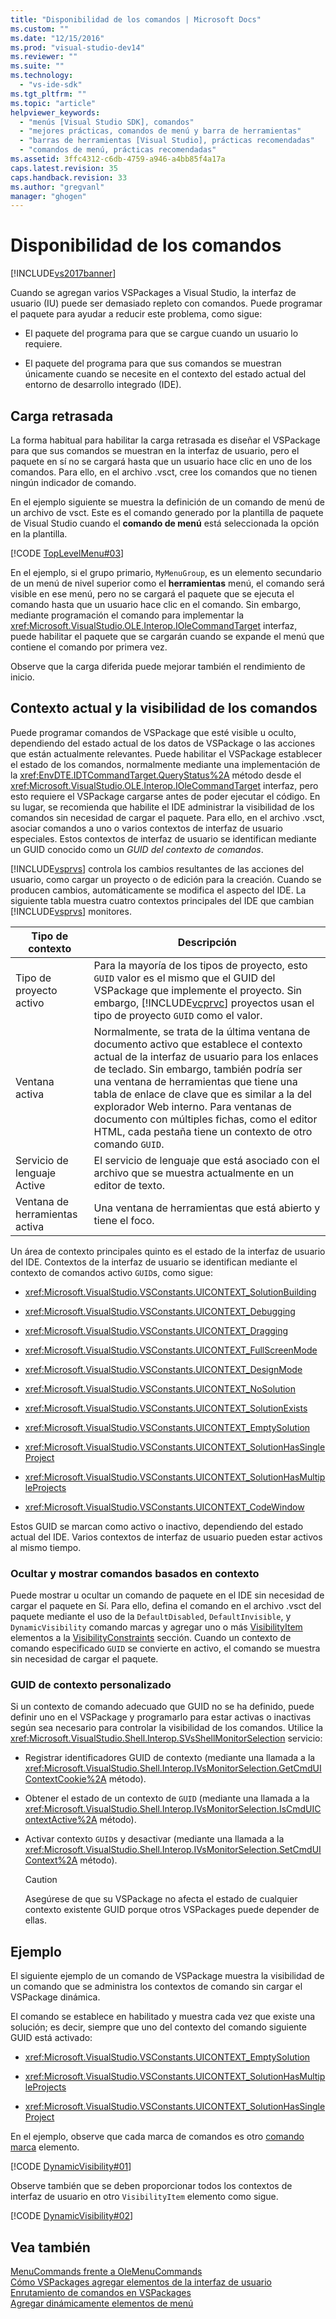 ```yaml
---
title: "Disponibilidad de los comandos | Microsoft Docs"
ms.custom: ""
ms.date: "12/15/2016"
ms.prod: "visual-studio-dev14"
ms.reviewer: ""
ms.suite: ""
ms.technology: 
  - "vs-ide-sdk"
ms.tgt_pltfrm: ""
ms.topic: "article"
helpviewer_keywords: 
  - "menús [Visual Studio SDK], comandos"
  - "mejores prácticas, comandos de menú y barra de herramientas"
  - "barras de herramientas [Visual Studio], prácticas recomendadas"
  - "comandos de menú, prácticas recomendadas"
ms.assetid: 3ffc4312-c6db-4759-a946-a4bb85f4a17a
caps.latest.revision: 35
caps.handback.revision: 33
ms.author: "gregvanl"
manager: "ghogen"
---
```

# Disponibilidad de los comandos
[!INCLUDE[vs2017banner](../../code-quality/includes/vs2017banner.md)]

Cuando se agregan varios VSPackages a Visual Studio, la interfaz de usuario \(IU\) puede ser demasiado repleto con comandos. Puede programar el paquete para ayudar a reducir este problema, como sigue:  
  
-   El paquete del programa para que se cargue cuando un usuario lo requiere.  
  
-   El paquete del programa para que sus comandos se muestran únicamente cuando se necesite en el contexto del estado actual del entorno de desarrollo integrado \(IDE\).  
  
## Carga retrasada  
 La forma habitual para habilitar la carga retrasada es diseñar el VSPackage para que sus comandos se muestran en la interfaz de usuario, pero el paquete en sí no se cargará hasta que un usuario hace clic en uno de los comandos. Para ello, en el archivo .vsct, cree los comandos que no tienen ningún indicador de comando.  
  
 En el ejemplo siguiente se muestra la definición de un comando de menú de un archivo de vsct. Este es el comando generado por la plantilla de paquete de Visual Studio cuando el **comando de menú** está seleccionada la opción en la plantilla.  
  
 [!CODE [TopLevelMenu#03](../CodeSnippet/VS_Snippets_VSSDK/toplevelmenu#03)]  
  
 En el ejemplo, si el grupo primario, `MyMenuGroup`, es un elemento secundario de un menú de nivel superior como el **herramientas** menú, el comando será visible en ese menú, pero no se cargará el paquete que se ejecuta el comando hasta que un usuario hace clic en el comando. Sin embargo, mediante programación el comando para implementar la <xref:Microsoft.VisualStudio.OLE.Interop.IOleCommandTarget> interfaz, puede habilitar el paquete que se cargarán cuando se expande el menú que contiene el comando por primera vez.  
  
 Observe que la carga diferida puede mejorar también el rendimiento de inicio.  
  
## Contexto actual y la visibilidad de los comandos  
 Puede programar comandos de VSPackage que esté visible u oculto, dependiendo del estado actual de los datos de VSPackage o las acciones que están actualmente relevantes. Puede habilitar el VSPackage establecer el estado de los comandos, normalmente mediante una implementación de la <xref:EnvDTE.IDTCommandTarget.QueryStatus%2A> método desde el <xref:Microsoft.VisualStudio.OLE.Interop.IOleCommandTarget> interfaz, pero esto requiere el VSPackage cargarse antes de poder ejecutar el código. En su lugar, se recomienda que habilite el IDE administrar la visibilidad de los comandos sin necesidad de cargar el paquete. Para ello, en el archivo .vsct, asociar comandos a uno o varios contextos de interfaz de usuario especiales. Estos contextos de interfaz de usuario se identifican mediante un GUID conocido como un *GUID del contexto de comandos*.  
  
 [!INCLUDE[vsprvs](../../code-quality/includes/vsprvs_md.md)] controla los cambios resultantes de las acciones del usuario, como cargar un proyecto o de edición para la creación. Cuando se producen cambios, automáticamente se modifica el aspecto del IDE. La siguiente tabla muestra cuatro contextos principales del IDE que cambian [!INCLUDE[vsprvs](../../code-quality/includes/vsprvs_md.md)] monitores.  
  
|Tipo de contexto|Descripción|  
|----------------------|-----------------|  
|Tipo de proyecto activo|Para la mayoría de los tipos de proyecto, esto `GUID` valor es el mismo que el GUID del VSPackage que implemente el proyecto. Sin embargo, [!INCLUDE[vcprvc](../../code-quality/includes/vcprvc_md.md)] proyectos usan el tipo de proyecto `GUID` como el valor.|  
|Ventana activa|Normalmente, se trata de la última ventana de documento activo que establece el contexto actual de la interfaz de usuario para los enlaces de teclado. Sin embargo, también podría ser una ventana de herramientas que tiene una tabla de enlace de clave que es similar a la del explorador Web interno. Para ventanas de documento con múltiples fichas, como el editor HTML, cada pestaña tiene un contexto de otro comando `GUID`.|  
|Servicio de lenguaje Active|El servicio de lenguaje que está asociado con el archivo que se muestra actualmente en un editor de texto.|  
|Ventana de herramientas activa|Una ventana de herramientas que está abierto y tiene el foco.|  
  
 Un área de contexto principales quinto es el estado de la interfaz de usuario del IDE. Contextos de la interfaz de usuario se identifican mediante el contexto de comandos activo `GUID`s, como sigue:  
  
-   <xref:Microsoft.VisualStudio.VSConstants.UICONTEXT_SolutionBuilding>  
  
-   <xref:Microsoft.VisualStudio.VSConstants.UICONTEXT_Debugging>  
  
-   <xref:Microsoft.VisualStudio.VSConstants.UICONTEXT_Dragging>  
  
-   <xref:Microsoft.VisualStudio.VSConstants.UICONTEXT_FullScreenMode>  
  
-   <xref:Microsoft.VisualStudio.VSConstants.UICONTEXT_DesignMode>  
  
-   <xref:Microsoft.VisualStudio.VSConstants.UICONTEXT_NoSolution>  
  
-   <xref:Microsoft.VisualStudio.VSConstants.UICONTEXT_SolutionExists>  
  
-   <xref:Microsoft.VisualStudio.VSConstants.UICONTEXT_EmptySolution>  
  
-   <xref:Microsoft.VisualStudio.VSConstants.UICONTEXT_SolutionHasSingleProject>  
  
-   <xref:Microsoft.VisualStudio.VSConstants.UICONTEXT_SolutionHasMultipleProjects>  
  
-   <xref:Microsoft.VisualStudio.VSConstants.UICONTEXT_CodeWindow>  
  
 Estos GUID se marcan como activo o inactivo, dependiendo del estado actual del IDE. Varios contextos de interfaz de usuario pueden estar activos al mismo tiempo.  
  
### Ocultar y mostrar comandos basados en contexto  
 Puede mostrar u ocultar un comando de paquete en el IDE sin necesidad de cargar el paquete en Sí. Para ello, defina el comando en el archivo .vsct del paquete mediante el uso de la `DefaultDisabled`, `DefaultInvisible`, y `DynamicVisibility` comando marcas y agregar uno o más [VisibilityItem](../../extensibility/visibilityitem-element.md) elementos a la [VisibilityConstraints](../../extensibility/visibilityconstraints-element.md) sección. Cuando un contexto de comando especificado `GUID` se convierte en activo, el comando se muestra sin necesidad de cargar el paquete.  
  
### GUID de contexto personalizado  
 Si un contexto de comando adecuado que GUID no se ha definido, puede definir uno en el VSPackage y programarlo para estar activas o inactivas según sea necesario para controlar la visibilidad de los comandos. Utilice la <xref:Microsoft.VisualStudio.Shell.Interop.SVsShellMonitorSelection> servicio:  
  
-   Registrar identificadores GUID de contexto \(mediante una llamada a la <xref:Microsoft.VisualStudio.Shell.Interop.IVsMonitorSelection.GetCmdUIContextCookie%2A> método\).  
  
-   Obtener el estado de un contexto de `GUID` \(mediante una llamada a la <xref:Microsoft.VisualStudio.Shell.Interop.IVsMonitorSelection.IsCmdUIContextActive%2A> método\).  
  
-   Activar contexto `GUID`s y desactivar \(mediante una llamada a la <xref:Microsoft.VisualStudio.Shell.Interop.IVsMonitorSelection.SetCmdUIContext%2A> método\).  
  
    > [!CAUTION]
    >  Asegúrese de que su VSPackage no afecta el estado de cualquier contexto existente GUID porque otros VSPackages puede depender de ellas.  
  
## Ejemplo  
 El siguiente ejemplo de un comando de VSPackage muestra la visibilidad de un comando que se administra los contextos de comando sin cargar el VSPackage dinámica.  
  
 El comando se establece en habilitado y muestra cada vez que existe una solución; es decir, siempre que uno del contexto del comando siguiente GUID está activado:  
  
-   <xref:Microsoft.VisualStudio.VSConstants.UICONTEXT_EmptySolution>  
  
-   <xref:Microsoft.VisualStudio.VSConstants.UICONTEXT_SolutionHasMultipleProjects>  
  
-   <xref:Microsoft.VisualStudio.VSConstants.UICONTEXT_SolutionHasSingleProject>  
  
 En el ejemplo, observe que cada marca de comandos es otro [comando marca](../../extensibility/command-flag-element.md) elemento.  
  
 [!CODE [DynamicVisibility#01](DynamicVisibility#01)]  
  
 Observe también que se deben proporcionar todos los contextos de interfaz de usuario en otro `VisibilityItem` elemento como sigue.  
  
 [!CODE [DynamicVisibility#02](DynamicVisibility#02)]  
  
## Vea también  
 [MenuCommands frente a OleMenuCommands](../../misc/menucommands-vs-olemenucommands.md)   
 [Cómo VSPackages agregar elementos de la interfaz de usuario](../../extensibility/internals/how-vspackages-add-user-interface-elements.md)   
 [Enrutamiento de comandos en VSPackages](../../extensibility/internals/command-routing-in-vspackages.md)   
 [Agregar dinámicamente elementos de menú](../../extensibility/dynamically-adding-menu-items.md)